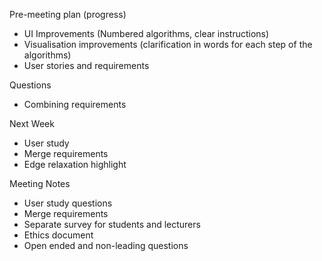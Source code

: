 Pre-meeting plan (progress)
  - UI Improvements (Numbered algorithms, clear instructions)
  - Visualisation improvements (clarification in words for each step of the algorithms)
  - User stories and requirements

Questions
  - Combining requirements

Next Week
  - User study
  - Merge requirements
  - Edge relaxation highlight

Meeting Notes
  - User study questions
  - Merge requirements
  - Separate survey for students and lecturers
  - Ethics document
  - Open ended and non-leading questions
